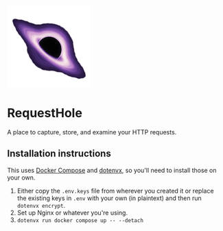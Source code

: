 <img
  src="./favicon.png" 
  alt="RequestHole logo"
  width="192" />

# RequestHole
A place to capture, store, and examine your HTTP requests.

## Installation instructions

This uses [Docker Compose](https://docs.docker.com/compose/) and
[dotenvx](https://dotenvx.com), so you'll need to install those on your own.

1. Either copy the `.env.keys` file from wherever you created it or replace the
   existing keys in `.env` with your own (in plaintext) and then run `dotenvx
   encrypt`.
2. Set up Nginx or whatever you're using.
3. `dotenvx run docker compose up -- --detach`